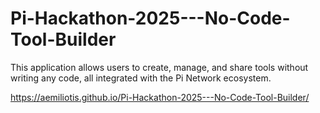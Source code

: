 # Pi-Hackathon-2025---No-Code-Tool-Builder
This application allows users to create, manage, and share tools without writing any code, all integrated with the Pi Network ecosystem.

https://aemiliotis.github.io/Pi-Hackathon-2025---No-Code-Tool-Builder/
